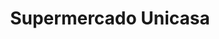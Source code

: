 ---
title: "Supermercado Unicasa"
url: /caracas/supermercado-unicasa-av-sanatorio-del-avila/
shop: supermercado
---